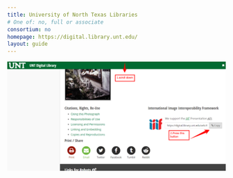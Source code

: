 ```yaml
---
title: University of North Texas Libraries
# One of: no, full or associate
consortium: no 
homepage: https://digital.library.unt.edu/
layout: guide
---
```


![Scroll down and press the copy button next to the iiif logo](unt.png)
